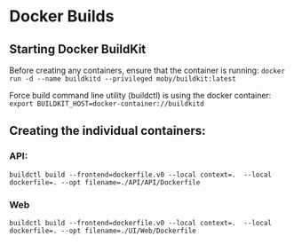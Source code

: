 # Docker Builds

## Starting Docker BuildKit

Before creating any containers, ensure that the container is running:
`docker run -d --name buildkitd --privileged moby/buildkit:latest`

Force build command line utility (buildctl) is using the docker container:
`export BUILDKIT_HOST=docker-container://buildkitd`


## Creating the individual containers:

### API:

`buildctl build --frontend=dockerfile.v0 --local context=.  --local dockerfile=. --opt filename=./API/API/Dockerfile`

### Web

`buildctl build --frontend=dockerfile.v0 --local context=.  --local dockerfile=. --opt filename=./UI/Web/Dockerfile`
